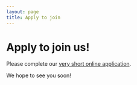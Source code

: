 ```yaml
---
layout: page
title: Apply to join
---
```


# Apply to join us!

Please complete our [very short online application](https://docs.google.com/forms/d/e/1FAIpQLScUmO1Nig0o4Dt7eJTqc1cC0T2FALDscmIwi0svL2h702lTqw/viewform).

We hope to see you soon!

